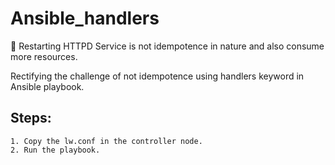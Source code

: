 # Ansible_handlers

🔰 Restarting HTTPD Service is not idempotence in nature and also consume more resources.


 Rectifying the challenge of not idempotence using handlers keyword in Ansible playbook.
 
 ## Steps:
 
    1. Copy the lw.conf in the controller node.
    2. Run the playbook.
